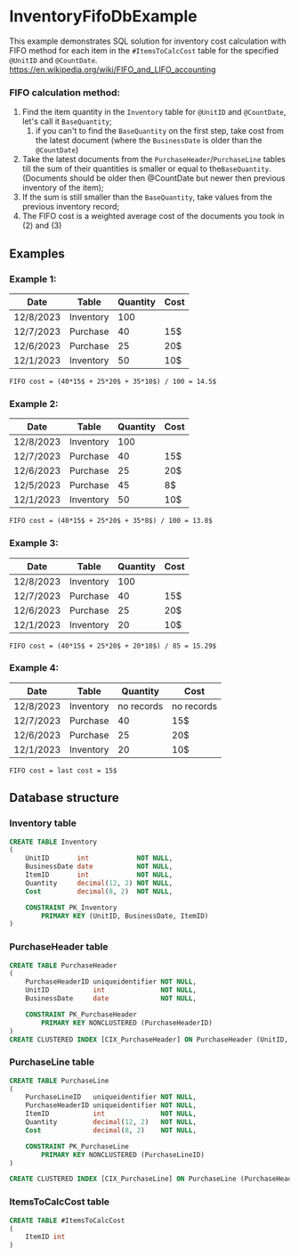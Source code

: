 # InventoryFifoDbExample

This example demonstrates SQL solution for inventory cost calculation with FIFO method for each item in
the `#ItemsToCalcCost` table for the specified `@UnitID` and `@CountDate`.
https://en.wikipedia.org/wiki/FIFO_and_LIFO_accounting

### FIFO calculation method:

1. Find the item quantity in the `Inventory` table for `@UnitID` and `@CountDate`, let's call it `BaseQuantity`;
    1. if you can't to find the `BaseQuantity` on the first step, take cost from the latest document
       (where the `BusinessDate` is older than the `@CountDate`)
2. Take the latest documents from the `PurchaseHeader`/`PurchaseLine` tables
   till the sum of their quantities is smaller or equal to the`BaseQuantity`.
   (Documents should be older then @CountDate but newer then previous inventory of the item);
3. If the sum is still smaller than the `BaseQuantity`, take values from the previous inventory record;
4. The FIFO cost is a weighted average cost of the documents you took in (2) and (3)

## Examples

### Example 1:

| Date      | Table     | Quantity | Cost |
|-----------|-----------|----------|------|
| 12/8/2023 | Inventory | 100      |      |
| 12/7/2023 | Purchase  | 40       | 15$  |
| 12/6/2023 | Purchase  | 25       | 20$  |
| 12/1/2023 | Inventory | 50       | 10$  |

```
FIFO cost = (40*15$ + 25*20$ + 35*10$) / 100 = 14.5$
```

### Example 2:

| Date      | Table     | Quantity | Cost |
|-----------|-----------|----------|------|
| 12/8/2023 | Inventory | 100      |      |
| 12/7/2023 | Purchase  | 40       | 15$  |
| 12/6/2023 | Purchase  | 25       | 20$  |
| 12/5/2023 | Purchase  | 45       | 8$   |
| 12/1/2023 | Inventory | 50       | 10$  |

```
FIFO cost = (40*15$ + 25*20$ + 35*8$) / 100 = 13.8$
```

### Example 3:

| Date      | Table     | Quantity | Cost |
|-----------|-----------|----------|------|
| 12/8/2023 | Inventory | 100      |      |
| 12/7/2023 | Purchase  | 40       | 15$  |
| 12/6/2023 | Purchase  | 25       | 20$  |
| 12/1/2023 | Inventory | 20       | 10$  |

```
FIFO cost = (40*15$ + 25*20$ + 20*10$) / 85 = 15.29$
```

### Example 4:

| Date      | Table     | Quantity   | Cost       |
|-----------|-----------|------------|------------|
| 12/8/2023 | Inventory | no records | no records |
| 12/7/2023 | Purchase  | 40         | 15$        |
| 12/6/2023 | Purchase  | 25         | 20$        |
| 12/1/2023 | Inventory | 20         | 10$        |

```
FIFO cost = last cost = 15$
```

## Database structure

### Inventory table

```sql
CREATE TABLE Inventory
(
    UnitID       int            NOT NULL,
    BusinessDate date           NOT NULL,
    ItemID       int            NOT NULL,
    Quantity     decimal(12, 2) NOT NULL,
    Cost         decimal(8, 2)  NOT NULL,

    CONSTRAINT PK_Inventory
        PRIMARY KEY (UnitID, BusinessDate, ItemID)
)
```

### PurchaseHeader table

```sql
CREATE TABLE PurchaseHeader
(
    PurchaseHeaderID uniqueidentifier NOT NULL,
    UnitID           int              NOT NULL,
    BusinessDate     date             NOT NULL,

    CONSTRAINT PK_PurchaseHeader
        PRIMARY KEY NONCLUSTERED (PurchaseHeaderID)
)
CREATE CLUSTERED INDEX [CIX_PurchaseHeader] ON PurchaseHeader (UnitID, BusinessDate)
```

### PurchaseLine table

```sql
CREATE TABLE PurchaseLine
(
    PurchaseLineID   uniqueidentifier NOT NULL,
    PurchaseHeaderID uniqueidentifier NOT NULL,
    ItemID           int              NOT NULL,
    Quantity         decimal(12, 2)   NOT NULL,
    Cost             decimal(8, 2)    NOT NULL,

    CONSTRAINT PK_PurchaseLine
        PRIMARY KEY NONCLUSTERED (PurchaseLineID)
)

CREATE CLUSTERED INDEX [CIX_PurchaseLine] ON PurchaseLine (PurchaseHeaderID)
```

### ItemsToCalcCost table

```sql
CREATE TABLE #ItemsToCalcCost
(
    ItemID int
)
```
